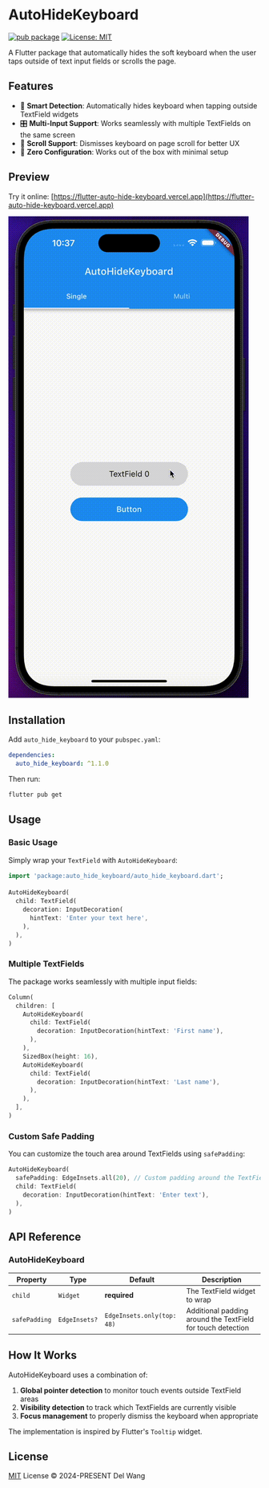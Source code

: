 # AutoHideKeyboard

[![pub package](https://img.shields.io/pub/v/auto_hide_keyboard.svg)](https://pub.dev/packages/auto_hide_keyboard)
[![License: MIT](https://img.shields.io/badge/License-MIT-yellow.svg)](https://opensource.org/licenses/MIT)

A Flutter package that automatically hides the soft keyboard when the user taps outside of text input fields or scrolls the page.

## Features

- 🎯 **Smart Detection**: Automatically hides keyboard when tapping outside TextField widgets
- 🎛️ **Multi-Input Support**: Works seamlessly with multiple TextFields on the same screen
- 🔄 **Scroll Support**: Dismisses keyboard on page scroll for better UX
- 🎨 **Zero Configuration**: Works out of the box with minimal setup

## Preview

Try it online: [https://flutter-auto-hide-keyboard.vercel.app](https://flutter-auto-hide-keyboard.vercel.app)

![AutoHideKeyboard Demo](demo.gif)

## Installation

Add `auto_hide_keyboard` to your `pubspec.yaml`:

```yaml
dependencies:
  auto_hide_keyboard: ^1.1.0
```

Then run:

```bash
flutter pub get
```

## Usage

### Basic Usage

Simply wrap your `TextField` with `AutoHideKeyboard`:

```dart
import 'package:auto_hide_keyboard/auto_hide_keyboard.dart';

AutoHideKeyboard(
  child: TextField(
    decoration: InputDecoration(
      hintText: 'Enter your text here',
    ),
  ),
)
```

### Multiple TextFields

The package works seamlessly with multiple input fields:

```dart
Column(
  children: [
    AutoHideKeyboard(
      child: TextField(
        decoration: InputDecoration(hintText: 'First name'),
      ),
    ),
    SizedBox(height: 16),
    AutoHideKeyboard(
      child: TextField(
        decoration: InputDecoration(hintText: 'Last name'),
      ),
    ),
  ],
)
```

### Custom Safe Padding

You can customize the touch area around TextFields using `safePadding`:

```dart
AutoHideKeyboard(
  safePadding: EdgeInsets.all(20), // Custom padding around the TextField
  child: TextField(
    decoration: InputDecoration(hintText: 'Enter text'),
  ),
)
```

## API Reference

### AutoHideKeyboard

| Property      | Type          | Default                    | Description                                                 |
| ------------- | ------------- | -------------------------- | ----------------------------------------------------------- |
| `child`       | `Widget`      | **required**               | The TextField widget to wrap                                |
| `safePadding` | `EdgeInsets?` | `EdgeInsets.only(top: 48)` | Additional padding around the TextField for touch detection |

## How It Works

AutoHideKeyboard uses a combination of:

1. **Global pointer detection** to monitor touch events outside TextField areas
2. **Visibility detection** to track which TextFields are currently visible
3. **Focus management** to properly dismiss the keyboard when appropriate

The implementation is inspired by Flutter's `Tooltip` widget.

## License

[MIT](LICENSE) License © 2024-PRESENT Del Wang

